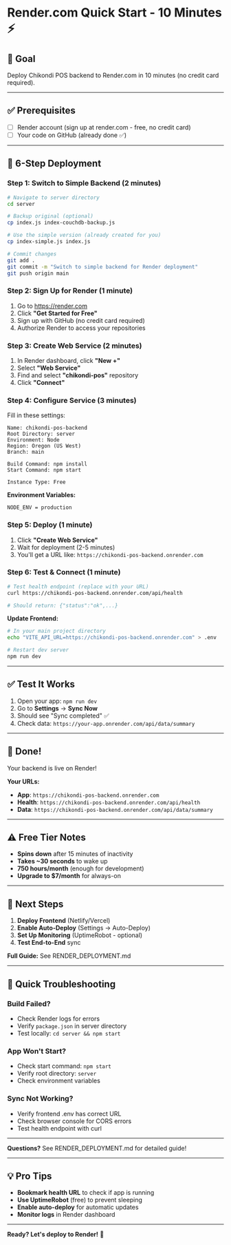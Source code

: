 # Render.com Quick Start - 10 Minutes ⚡

## 🎯 Goal
Deploy Chikondi POS backend to Render.com in 10 minutes (no credit card required).

---

## ✅ Prerequisites
- [ ] Render account (sign up at render.com - free, no credit card)
- [ ] Your code on GitHub (already done ✅)

---

## 🚀 6-Step Deployment

### Step 1: Switch to Simple Backend (2 minutes)

```bash
# Navigate to server directory
cd server

# Backup original (optional)
cp index.js index-couchdb-backup.js

# Use the simple version (already created for you)
cp index-simple.js index.js

# Commit changes
git add .
git commit -m "Switch to simple backend for Render deployment"
git push origin main
```

### Step 2: Sign Up for Render (1 minute)

1. Go to https://render.com
2. Click **"Get Started for Free"**
3. Sign up with GitHub (no credit card required)
4. Authorize Render to access your repositories

### Step 3: Create Web Service (2 minutes)

1. In Render dashboard, click **"New +"**
2. Select **"Web Service"**
3. Find and select **"chikondi-pos"** repository
4. Click **"Connect"**

### Step 4: Configure Service (3 minutes)

Fill in these settings:

```
Name: chikondi-pos-backend
Root Directory: server
Environment: Node
Region: Oregon (US West)
Branch: main

Build Command: npm install
Start Command: npm start

Instance Type: Free
```

**Environment Variables:**
```
NODE_ENV = production
```

### Step 5: Deploy (1 minute)

1. Click **"Create Web Service"**
2. Wait for deployment (2-5 minutes)
3. You'll get a URL like: `https://chikondi-pos-backend.onrender.com`

### Step 6: Test & Connect (1 minute)

```bash
# Test health endpoint (replace with your URL)
curl https://chikondi-pos-backend.onrender.com/api/health

# Should return: {"status":"ok",...}
```

**Update Frontend:**
```bash
# In your main project directory
echo "VITE_API_URL=https://chikondi-pos-backend.onrender.com" > .env

# Restart dev server
npm run dev
```

---

## ✅ Test It Works

1. Open your app: `npm run dev`
2. Go to **Settings** → **Sync Now**
3. Should see "Sync completed" ✅
4. Check data: `https://your-app.onrender.com/api/data/summary`

---

## 🎉 Done!

Your backend is live on Render!

**Your URLs:**
- **App**: `https://chikondi-pos-backend.onrender.com`
- **Health**: `https://chikondi-pos-backend.onrender.com/api/health`
- **Data**: `https://chikondi-pos-backend.onrender.com/api/data/summary`

---

## ⚠️ Free Tier Notes

- **Spins down** after 15 minutes of inactivity
- **Takes ~30 seconds** to wake up
- **750 hours/month** (enough for development)
- **Upgrade to $7/month** for always-on

---

## 🚀 Next Steps

1. **Deploy Frontend** (Netlify/Vercel)
2. **Enable Auto-Deploy** (Settings → Auto-Deploy)
3. **Set Up Monitoring** (UptimeRobot - optional)
4. **Test End-to-End** sync

**Full Guide:** See RENDER_DEPLOYMENT.md

---

## 🐛 Quick Troubleshooting

### Build Failed?
- Check Render logs for errors
- Verify `package.json` in server directory
- Test locally: `cd server && npm start`

### App Won't Start?
- Check start command: `npm start`
- Verify root directory: `server`
- Check environment variables

### Sync Not Working?
- Verify frontend .env has correct URL
- Check browser console for CORS errors
- Test health endpoint with curl

---

**Questions?** See RENDER_DEPLOYMENT.md for detailed guide!

---

## 💡 Pro Tips

- **Bookmark health URL** to check if app is running
- **Use UptimeRobot** (free) to prevent sleeping
- **Enable auto-deploy** for automatic updates
- **Monitor logs** in Render dashboard

---

**Ready? Let's deploy to Render!** 🚀